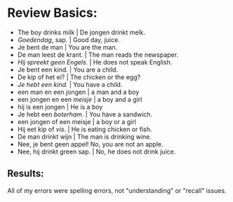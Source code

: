 # Review Basics: 
* The boy drinks milk | De jongen drinkt melk. 
* _Goedendag_, sap. | Good day, juice. 
* Je bent de man | You are the man.
* De man leest de krant. | The man reads the newspaper. 
* _Hij spreekt geen Engels._ | He does not speak English. 
* Je bent een kind.  | You are a child. 
* De kip of het ei?  |  The chicken or the egg? 
* _Je hebt een kind._ | You have a child. 
* een man en een jongen | a man and a boy 
* een jongen en een _meisje_ | a boy and a girl 
* hij is een jongen | He is a boy
* Je hebt een _boterham_. | You have a sandwich. 
* een jongen of een meisje | a boy or a girl 
* Hij eet kip of _vis_. | He is eating chicken or fish. 
* De man drinkt wijn | The man is drinking wine. 
* Nee, je bent geen appel!  No, you are not an apple. 
* Nee, hij drinkt green sap. | No, he does not drink juice. 

## Results: 
All of my errors were spelling errors, not "understanding" or "recall" issues. <br>
